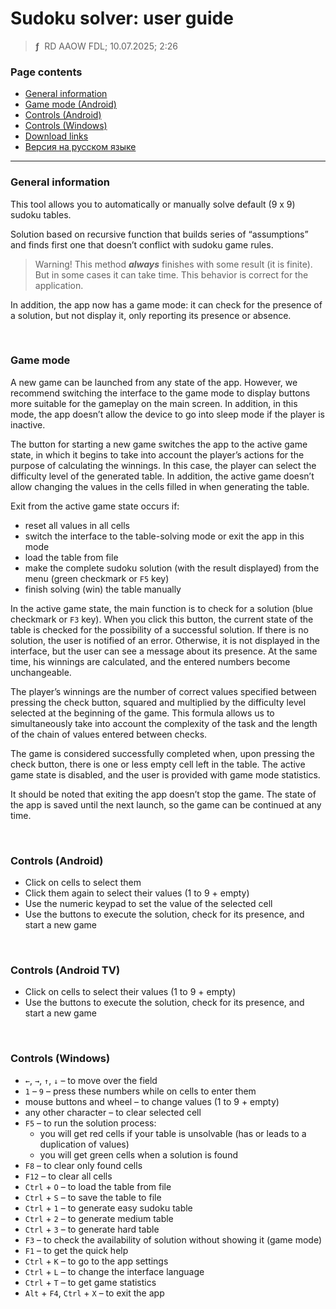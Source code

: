 # Sudoku solver: user guide
> **ƒ** &nbsp;RD AAOW FDL; 10.07.2025; 2:26



### Page contents

- [General information](#general-information)
- [Game mode (Android)](#game-mode)
- [Controls (Android)](#controls-android)
- [Controls (Windows)](#controls-windows)
- [Download links](https://adslbarxatov.github.io/DPArray#sudoku-solver)
- [Версия на русском языке](https://adslbarxatov.github.io/SudokuSolver/ru)

---

### General information

This tool allows you to automatically or manually solve default (9 x 9)
sudoku tables.

Solution based on recursive function that builds series of “assumptions”
and finds first one that doesn’t conflict with sudoku game rules.

> Warning! This method ***always*** finishes with some result (it is finite).
> But in some cases it can take time. This behavior is correct
> for the application.

In addition, the app now has a game mode: it can check for the presence
of a solution, but not display it, only reporting its presence or absence.

&nbsp;



### Game mode

A new game can be launched from any state of the app. However, we recommend
switching the interface to the game mode to display buttons more suitable
for the gameplay on the main screen. In addition, in this mode, the app doesn’t
allow the device to go into sleep mode if the player is inactive.

The button for starting a new game switches the app to the active game state,
in which it begins to take into account the player’s actions for the purpose
of calculating the winnings. In this case, the player can select the difficulty
level of the generated table. In addition, the active game doesn’t allow changing
the values in the cells filled in when generating the table.

Exit from the active game state occurs if:
- reset all values in all cells
- switch the interface to the table-solving mode or exit the app in this mode
- load the table from file
- make the complete sudoku solution (with the result displayed) from the menu (green checkmark or `F5` key)
- finish solving (win) the table manually

In the active game state, the main function is to check for a solution (blue checkmark or `F3` key).
When you click this button, the current state of the table is checked for the possibility
of a successful solution. If there is no solution, the user is notified of an error.
Otherwise, it is not displayed in the interface, but the user can see a message about
its presence. At the same time, his winnings are calculated, and the entered numbers
become unchangeable.

The player’s winnings are the number of correct values specified between pressing the check
button, squared and multiplied by the difficulty level selected at the beginning of the game.
This formula allows us to simultaneously take into account the complexity of the task
and the length of the chain of values entered between checks.

The game is considered successfully completed when, upon pressing the check button,
there is one or less empty cell left in the table. The active game state is disabled,
and the user is provided with game mode statistics.

It should be noted that exiting the app doesn’t stop the game. The state of the app
is saved until the next launch, so the game can be continued at any time.

&nbsp;



### Controls (Android)

- Click on cells to select them
- Click them again to select their values (1 to 9 + empty)
- Use the numeric keypad to set the value of the selected cell
- Use the buttons to execute the solution, check for its presence, and start a new game

&nbsp;



### Controls (Android TV)

- Click on cells to select their values (1 to 9 + empty)
- Use the buttons to execute the solution, check for its presence, and start a new game

&nbsp;



### Controls (Windows)

- `←`, `→`, `↑`, `↓` – to move over the field
- `1` – `9` – press these numbers while on cells to enter them
- mouse buttons and wheel – to change values (1 to 9 + empty)
- any other character – to clear selected cell
- `F5` – to run the solution process:
    - you will get red cells if your table is unsolvable (has or leads to a duplication of values)
    - you will get green cells when a solution is found
- `F8` – to clear only found cells
- `F12` – to clear all cells
- `Ctrl` + `O` – to load the table from file
- `Ctrl` + `S` – to save the table to file
- `Ctrl` + `1` – to generate easy sudoku table
- `Ctrl` + `2` – to generate medium table
- `Ctrl` + `3` – to generate hard table
- `F3` – to check the availability of solution without showing it (game mode)
- `F1` – to get the quick help
- `Ctrl` + `K` – to go to the app settings
- `Ctrl` + `L` – to change the interface language
- `Ctrl` + `T` – to get game statistics
- `Alt` + `F4`, `Ctrl` + `X` – to exit the app
